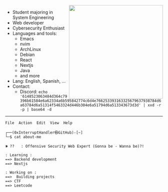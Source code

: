 <img src="https://i.pinimg.com/1200x/07/04/b6/0704b61d02488968f2870f0ed99cd6ca.jpg" width="300px" height="300px" align="right">

- Student majoring in System Engineering
- Web developer
- Cybersecurity Enthusiast
- Languages and tools:
  - Emacs
  - nvim
  - ArchLinux
  - Debian
  - React
  - Nextjs
  - Java
  - and more
- Lang: English, Spanish, ...
- Contact:
  - Discord: `echo '6148523063484d364c79396b61584e6a62334a6b595842774c6d4e766253393163325679637938784d6a63784d6a51314f5463324d446b304e6a51794d6a513343673d3d' | xxd -r -p | base64 -d`

---

```
File  Action  Edit  View  Help

┌──(0xInterruptHandler㉿GitHub)-[~]
└─$ cat about-me

⁍ ??   : Offensive Security Web Expert (Gonna be - Wanna be)?!

: Learning :
==> Backend development
==> Nextjs
 
: Working on :
==>  Building projects
==> CTF
==> Leetcode

```

